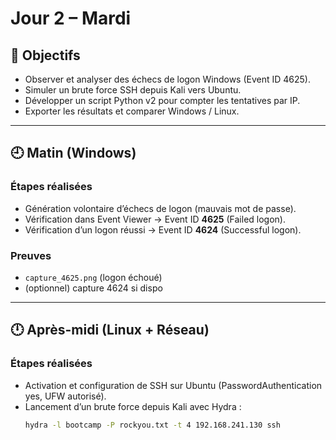 # Jour 2 – Mardi

## 🎯 Objectifs
- Observer et analyser des échecs de logon Windows (Event ID 4625).
- Simuler un brute force SSH depuis Kali vers Ubuntu.
- Développer un script Python v2 pour compter les tentatives par IP.
- Exporter les résultats et comparer Windows / Linux.

---

## 🕘 Matin (Windows)

### Étapes réalisées
- Génération volontaire d’échecs de logon (mauvais mot de passe).
- Vérification dans Event Viewer → Event ID **4625** (Failed logon).
- Vérification d’un logon réussi → Event ID **4624** (Successful logon).

### Preuves
- `capture_4625.png` (logon échoué)
- (optionnel) capture 4624 si dispo

---

## 🕛 Après-midi (Linux + Réseau)

### Étapes réalisées
- Activation et configuration de SSH sur Ubuntu (PasswordAuthentication yes, UFW autorisé).
- Lancement d’un brute force depuis Kali avec Hydra :
  ```bash
  hydra -l bootcamp -P rockyou.txt -t 4 192.168.241.130 ssh
